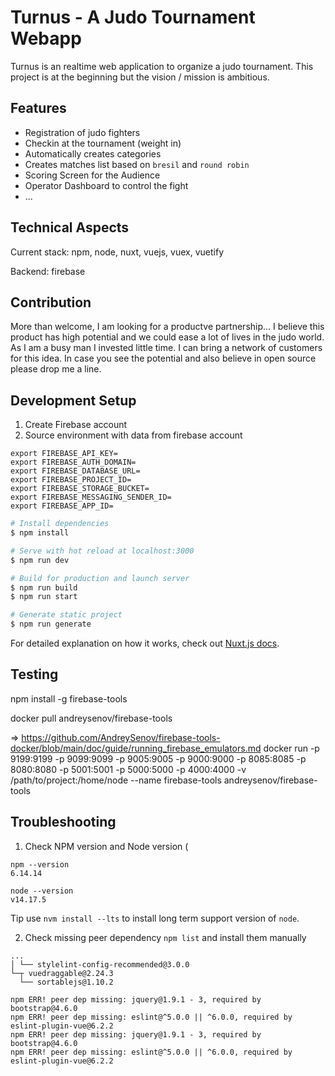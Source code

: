 # Turnus - A Judo Tournament Webapp

Turnus is an realtime web application to organize a judo tournament.
This project is at the beginning but the vision / mission is ambitious.

## Features

- Registration of judo fighters
- Checkin at the tournament (weight in)
- Automatically creates categories
- Creates matches list based on `bresil` and `round robin`
- Scoring Screen for the Audience
- Operator Dashboard to control the fight
- ...

## Technical Aspects

Current stack: npm, node, nuxt, vuejs, vuex, vuetify

Backend: firebase

## Contribution

More than welcome, I am looking for a productve partnership...
I believe this product has high potential and we could ease a lot of lives in the judo world.
As I am a busy man I invested little time. I can bring a network of customers for this idea.
In case you see the potential and also believe in open source please drop me a line.

## Development Setup

1. Create Firebase account
2. Source environment with data from firebase account

```
export FIREBASE_API_KEY=
export FIREBASE_AUTH_DOMAIN=
export FIREBASE_DATABASE_URL=
export FIREBASE_PROJECT_ID=
export FIREBASE_STORAGE_BUCKET=
export FIREBASE_MESSAGING_SENDER_ID=
export FIREBASE_APP_ID=
```

```bash
# Install dependencies
$ npm install

# Serve with hot reload at localhost:3000
$ npm run dev

# Build for production and launch server
$ npm run build
$ npm run start

# Generate static project
$ npm run generate
```

For detailed explanation on how it works, check out [Nuxt.js docs](https://nuxtjs.org).

## Testing

npm install -g firebase-tools

docker pull andreysenov/firebase-tools

=> https://github.com/AndreySenov/firebase-tools-docker/blob/main/doc/guide/running_firebase_emulators.md
docker run -p 9199:9199 -p 9099:9099 -p 9005:9005 -p 9000:9000 -p 8085:8085 -p 8080:8080 -p 5001:5001 -p 5000:5000 -p 4000:4000 -v /path/to/project:/home/node --name firebase-tools andreysenov/firebase-tools

## Troubleshooting

1. Check NPM version and Node version (

```
npm --version
6.14.14

node --version
v14.17.5
```

Tip use `nvm install --lts` to install long term support version of `node`.

2. Check missing peer dependency `npm list` and install them manually

```
...
│ └── stylelint-config-recommended@3.0.0
└─┬ vuedraggable@2.24.3
  └── sortablejs@1.10.2

npm ERR! peer dep missing: jquery@1.9.1 - 3, required by bootstrap@4.6.0
npm ERR! peer dep missing: eslint@^5.0.0 || ^6.0.0, required by eslint-plugin-vue@6.2.2
npm ERR! peer dep missing: jquery@1.9.1 - 3, required by bootstrap@4.6.0
npm ERR! peer dep missing: eslint@^5.0.0 || ^6.0.0, required by eslint-plugin-vue@6.2.2
```
